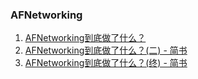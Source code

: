 
### AFNetworking
1. [AFNetworking到底做了什么？](https://www.jianshu.com/p/856f0e26279d)
2. [AFNetworking到底做了什么？(二) - 简书](https://www.jianshu.com/p/f32bd79233da)
2. [AFNetworking到底做了什么？(终) - 简书](https://www.jianshu.com/p/7ed7c0be15b4)


